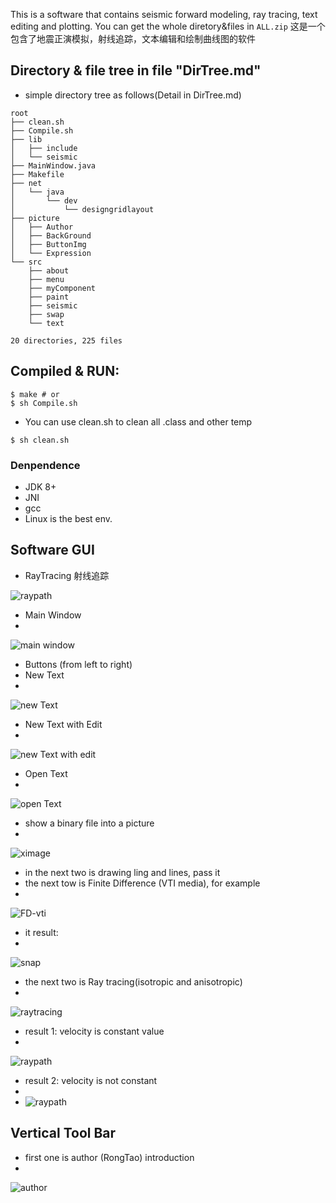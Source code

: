 This is a software that contains seismic forward modeling, ray tracing, text editing and plotting. You can get the whole diretory&files in ```ALL.zip```
这是一个包含了地震正演模拟，射线追踪，文本编辑和绘制曲线图的软件

## Directory & file tree in file "DirTree.md"

* simple directory tree as follows(Detail in DirTree.md)

```shell
root
├── clean.sh
├── Compile.sh
├── lib
│   ├── include
│   └── seismic
├── MainWindow.java
├── Makefile
├── net
│   └── java
│       └── dev
│           └── designgridlayout
├── picture
│   ├── Author
│   ├── BackGround
│   ├── ButtonImg
│   └── Expression
└── src
    ├── about
    ├── menu
    ├── myComponent
    ├── paint
    ├── seismic
    ├── swap
    └── text

20 directories, 225 files
```

## Compiled & RUN: 

```shell
$ make # or
$ sh Compile.sh
```

* You can use clean.sh to clean all .class and other temp

```shell
$ sh clean.sh
```

### Denpendence

* JDK 8+
* JNI
* gcc
* Linux is the best env.

## Software GUI

* RayTracing 射线追踪

![raypath](raypath.jpg)

* Main Window
* 
![main window](screenshot/mainWindows.jpg)
* Buttons (from left to right)
* New Text
* 
![new Text](screenshot/newText.jpg)
* New Text with Edit
* 
![new Text with edit](screenshot/newTextWithEdit.jpg)
* Open Text
* 
![open Text](screenshot/openText.jpg)
* show a binary file into a picture
* 
![ximage](screenshot/ximage.jpg)
* in the next two is drawing ling and lines, pass it
* the next tow is Finite Difference (VTI media), for example
* 
![FD-vti](screenshot/FD-vti.jpg)
* it result:
* 
![snap](screenshot/snap.jpg)
* the next two is Ray tracing(isotropic and anisotropic)
* 
![raytracing](screenshot/raytracing.jpg)
* result 1: velocity is constant value
* 
![raypath](screenshot/raypath.jpg)
* result 2: velocity is not constant
* 
* ![raypath](screenshot/raypath2.jpg)

## Vertical Tool Bar
* first one is author (RongTao) introduction
* 
![author](screenshot/author.jpg)
